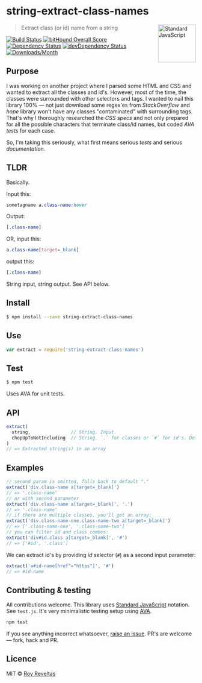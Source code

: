 # string-extract-class-names

<a href="https://github.com/feross/standard" style="float: right; padding: 0 0 20px 20px;"><img src="https://cdn.rawgit.com/feross/standard/master/sticker.svg" alt="Standard JavaScript" width="100" align="right"></a>

> Extract class (or id) name from a string

[![Build Status](https://travis-ci.org/code-and-send/string-extract-class-names.svg?branch=master)](https://travis-ci.org/code-and-send/string-extract-class-names) [![bitHound Overall Score](https://www.bithound.io/github/code-and-send/string-extract-class-names/badges/score.svg)](https://www.bithound.io/github/code-and-send/string-extract-class-names) [![Dependency Status](https://david-dm.org/code-and-send/string-extract-class-names.svg)](https://david-dm.org/code-and-send/string-extract-class-names) [![devDependency Status](https://david-dm.org/code-and-send/string-extract-class-names/dev-status.svg)](https://david-dm.org/code-and-send/string-extract-class-names#info=devDependencies) [![Downloads/Month](https://img.shields.io/npm/dm/string-extract-class-names.svg)](https://www.npmjs.com/package/string-extract-class-names)

## Purpose

I was working on another project where I parsed some HTML and CSS and wanted to extract all the classes and id's. However, most of the time, the classes were surrounded with other selectors and tags. I wanted to nail this library 100% — not just download some regex'es from _StackOverflow_ and _hope_ library won't have any classes "contaminated" with surrounding tags. That's why I thoroughly researched the _CSS specs_ and not only prepared for all the possible characters that terminate class/id names, but coded _AVA tests_ for each case.

So, I'm taking this seriously, what first means serious _tests_ and serious _documentation_.

## TLDR

Basically.

Input this:

```css
sometagname a.class-name:hover
```

Output:

```css
[.class-name]
```

OR, input this:

```css
a.class-name[target=_blank]
```

output this:

```css
[.class-name]
```

String input, string output. See API below.

## Install

```sh
$ npm install --save string-extract-class-names
```

## Use

```js
var extract = require('string-extract-class-names')
```

## Test

```sh
$ npm test
```

Uses AVA for unit tests.

## API

```js
extract(
  string,               // String. Input.
  chopUpToNotIncluding  // String. `.` for classes or `#` for id's. Default is `.`.
)
// => Extracted string(s) in an array
```

## Examples

```js
// second param is omitted, falls back to default "."
extract('div.class-name a[target=_blank]')
// => '.class-name'
// or with second parameter
extract('div.class-name a[target=_blank]', '.')
// => '.class-name'
// if there are multiple classes, you'll get an array:
extract('div.class-name-one.class-name-two a[target=_blank]')
// => ['.class-name-one', '.class-name-two']
// you can filter id and class combos:
extract('div#id.class a[target=_blank]', '#')
// => ['#id', '.class']
```

We can extract id's by providing _id_ selector (`#`) as a second input parameter:

```js
extract('a#id-name[href^="https"]', '#')
// => #id-name
```

## Contributing & testing

All contributions welcome. This library uses [Standard JavaScript](https://github.com/feross/standard) notation. See `test.js`. It's very minimalistic testing setup using [AVA](https://github.com/avajs/ava).

```bash
npm test
```

If you see anything incorrect whatsoever, [raise an issue](https://github.com/code-and-send/string-extract-class-names/issues). PR's are welcome — fork, hack and PR.

## Licence

MIT © [Roy Reveltas](https://github.com/revelt)
